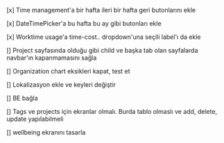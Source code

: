 [x] Time management'a bir hafta ileri bir hafta geri butonlarını ekle

[x] DateTimePicker'a bu hafta bu ay gibi butonları ekle

[x] Worktime usage'a time-cost.. dropdown'una seçili label'ı da ekle

[] Project sayfasında olduğu gibi child ve başka tab olan sayfalarda navbar'ın kapanmamasını sağla

[] Organization chart eksikleri kapat, test et

[] Lokalizasyon ekle ve keyleri değiştir

[] BE bağla

[] Tags ve projects için ekranlar olmalı. Burda tablo olmaslı ve add, delete, update yapılabilmeli

[] wellbeing ekranını tasarla